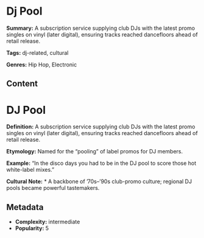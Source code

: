 # Dj Pool

**Summary:** A subscription service supplying club DJs with the latest promo singles on vinyl (later digital), ensuring tracks reached dancefloors ahead of retail release.

**Tags:** dj-related, cultural

**Genres:** Hip Hop, Electronic

## Content

# DJ Pool

**Definition:** A subscription service supplying club DJs with the latest promo singles on vinyl (later digital), ensuring tracks reached dancefloors ahead of retail release.

**Etymology:** Named for the “pooling” of label promos for DJ members.

**Example:** “In the disco days you had to be in the DJ pool to score those hot white-label mixes.”

**Cultural Note:** * A backbone of ’70s–’90s club-promo culture; regional DJ pools became powerful tastemakers.

## Metadata

- **Complexity:** intermediate
- **Popularity:** 5
